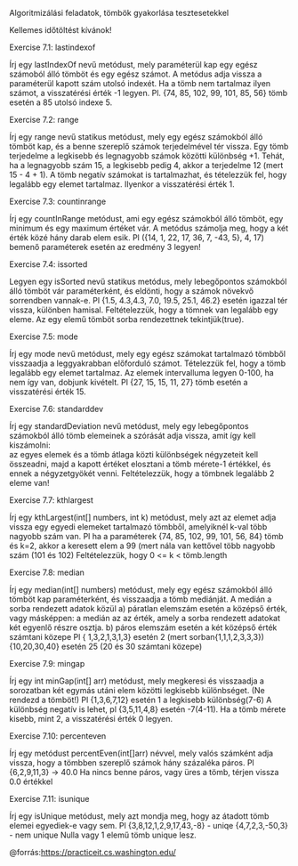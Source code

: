 Algoritmizálási feladatok, tömbök gyakorlása tesztesetekkel

Kellemes időtöltést kívánok!

Exercise 7.1: lastindexof

Írj egy lastIndexOf nevű metódust, mely paraméterül kap egy egész számoból álló tömböt és egy egész számot. A metódus
adja vissza a paraméterül kapott szám utolsó indexét. Ha a tömb nem tartalmaz ilyen számot, a visszatérési érték -1 
legyen.
Pl.  {74, 85, 102, 99, 101, 85, 56} tömb esetén a 85 utolsó indexe 5.

Exercise 7.2: range

Írj egy range nevű statikus metódust, mely egy egész számokból álló tömböt kap, és a benne szereplő számok terjedelmével
tér vissza. Egy tömb terjedelme a legkisebb és legnagyobb számok közötti különbség +1. Tehát, ha a legnagyobb szám 15, a 
legkisebb pedig 4, akkor a terjedelme 12 (mert 15 - 4 + 1).
A tömb negatív számokat is tartalmazhat, és tételezzük fel, hogy legalább egy elemet tartalmaz. Ilyenkor a visszatérési 
érték 1.

Exercise 7.3: countinrange

Írj egy countInRange metódust, ami egy egész számokból álló tömböt, egy minimum és egy maximum értéket vár. A metódus 
számolja meg, hogy a két érték közé hány darab elem esik.
Pl ({14, 1, 22, 17, 36, 7, -43, 5}, 4, 17) bemenő paraméterek esetén az eredmény 3 legyen!

Exercise 7.4: issorted

Legyen egy isSorted nevű statikus metódus, mely lebegőpontos számokból álló tömböt vár paraméterként, és eldönti, hogy 
a számok növekvő sorrendben vannak-e. Pl {1.5, 4.3,4.3, 7.0, 19.5, 25.1, 46.2} esetén igazzal tér vissza, különben hamisal.
Feltételezzük, hogy a tömnek van legalább egy eleme. Az egy elemű tömböt sorba rendezettnek tekintjük(true).

Exercise 7.5: mode

Írj egy mode nevű metódust, mely egy egész számokat tartalmazó tömbből visszaadja a leggyakrabban előforduló számot. 
Tételezzük fel, hogy a tömb legalább egy elemet tartalmaz. Az elemek intervalluma legyen 0-100, ha nem így van, dobjunk 
kivételt.
Pl {27, 15, 15, 11, 27} tömb esetén a visszatérési érték 15.

Exercise 7.6: standarddev

Írj egy standardDeviation nevű metódust, mely egy lebegőpontos számokból álló tömb elemeinek a szórását adja vissza, amit 
így kell kiszámolni:  
az egyes elemek és a tömb átlaga közti különbségek négyzeteit kell összeadni, majd a kapott értéket elosztani a tömb
mérete-1 értékkel, és ennek a négyzetgyökét venni.
Feltételezzük, hogy a tömbnek legalább 2 eleme van!

Exercise 7.7: kthlargest

Írj egy kthLargest(int[] numbers, int k) metódust, mely azt az elemet adja vissza egy egyedi elemeket tartalmazó tömbből, 
amelyiknél k-val több nagyobb szám van.
Pl ha a paraméterek {74, 85, 102, 99, 101, 56, 84} tömb és k=2, akkor a keresett elem a 99 (mert nála van kettővel több
nagyobb szám (101 és 102)
Feltételezzük, hogy 0 <= k < tömb.length

Exercise 7.8: median

Írj egy median(int[] numbers) metódust, mely egy egész számokból álló tömböt kap paraméterként, és visszaadja a tömb 
mediánját. A medián a sorba rendezett adatok közül
a) páratlan elemszám esetén a középső érték, vagy másképpen: a medián az az érték, amely a sorba rendezett adatokat két 
egyenlő részre osztja.
b) páros elemszám esetén a két középső érték számtani közepe
Pl { 1,3,2,1,3,1,3} esetén 2 (mert sorban{1,1,1,2,3,3,3})
{10,20,30,40} esetén 25 (20 és 30 számtani közepe)

Exercise 7.9: mingap

Írj egy int minGap(int[] arr) metódust, mely megkeresi és visszaadja a sorozatban két egymás utáni elem közötti legkisebb
különbséget. (Ne rendezd a tömböt!) 
Pl {1,3,6,7,12} esetén 1 a legkisebb különbség(7-6)
A különbség negatív is lehet, pl {3,5,11,4,8} esetén -7(4-11).
Ha a tömb mérete kisebb, mint 2, a visszatérési érték 0 legyen.

Exercise 7.10: percenteven

Írj egy metódust percentEven(int[]arr) névvel, mely valós számként adja vissza, hogy a tömbben szereplő számok hány százaléka 
páros.
Pl {6,2,9,11,3} -> 40.0
Ha nincs benne páros, vagy üres a tömb, térjen vissza 0.0 értékkel

Exercise 7.11: isunique

Írj egy isUnique metódust, mely azt mondja meg, hogy az átadott tömb elemei egyediek-e vagy sem.
Pl {3,8,12,1,2,9,17,43,-8} - uniqe
{4,7,2,3,-50,3} - nem unique
Nulla vagy 1 elemű tömb unique lesz.



@forrás:https://practiceit.cs.washington.edu/